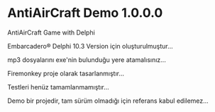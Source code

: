 # AntiAirCraft Demo 1.0.0.0

AntiAirCraft Game with Delphi

Embarcadero® Delphi 10.3 Version için oluşturulmuştur...

mp3 dosyalarını exe'nin bulunduğu yere atamalısınız...

Firemonkey proje olarak tasarlanmıştır...

Testleri henüz tamamlanmamıştır...

Demo bir projedir, tam sürüm olmadığı için referans kabul edilemez...



